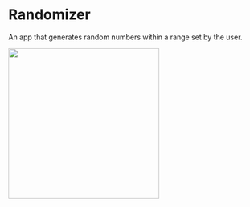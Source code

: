 # Randomizer
<p>An app that generates random numbers within a range set by the user.</p>
<img src="https://github.com/annanevidoma/Randomizer/assets/50584534/c0390dc4-3630-42b1-b7bc-efd08b6835cb" width="300">

